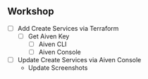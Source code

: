 ## Workshop

- [ ] Add Create Services via Terraform
  - [ ] Get Aiven Key
    - [ ] Aiven CLI
    - [ ] Aiven Console
- [ ] Update Create Services via Aiven Console
  - Update Screenshots
